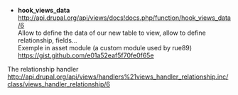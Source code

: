 * **hook_views_data**    
http://api.drupal.org/api/views/docs!docs.php/function/hook_views_data/6   
Allow to define the data of our new table to view, allow to define  relationship, fields...   
Exemple in asset module (a custom module used by rue89)
https://gist.github.com/e01a52eaf5f70fe0f65e

The relationship handler   
http://api.drupal.org/api/views/handlers%21views_handler_relationship.inc/class/views_handler_relationship/6



